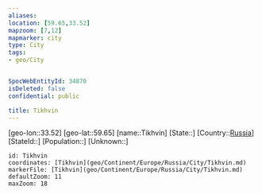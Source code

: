 ```yaml
---
aliases: 
location: [59.65,33.52]
mapzoom: [7,12] 
mapmarker: city 
type: City
tags:
- geo/City


SpocWebEntityId: 34870
isDeleted: false
confidential: public

title: Tikhvin
---
```

[geo-lon::33.52]
[geo-lat::59.65]
[name::Tikhvin]
[State::]
[Country::[Russia](geo/Continent/Europe/Russia.md)]
[StateId::]
[Population::]
[Unknown::]


```leaflet
id: Tikhvin
coordinates: [Tikhvin](geo/Continent/Europe/Russia/City/Tikhvin.md)
markerFile: [Tikhvin](geo/Continent/Europe/Russia/City/Tikhvin.md)
defaultZoom: 11 
maxZoom: 18
```


